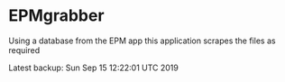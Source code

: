 # EPMgrabber
Using a database from the EPM app this application scrapes the files as required


Latest backup: Sun Sep 15 12:22:01 UTC 2019
